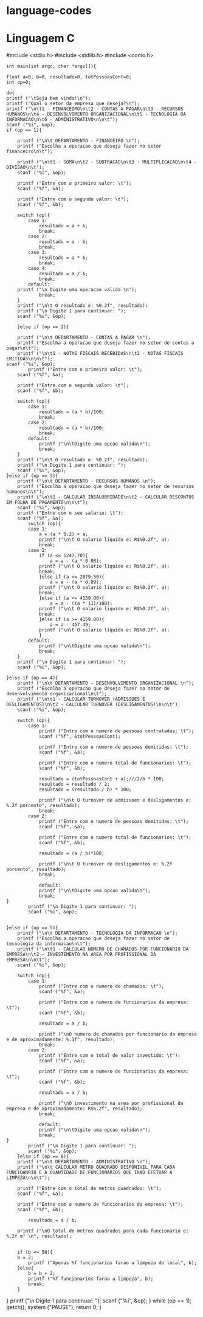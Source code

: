 # language-codes
# Linguagem C

#include <stdio.h>
#include <stdlib.h>
#include <conio.h>

	int main(int argc, char *argv[]){

	float a=0, b=0, resultado=0, totPessoasCont=0;
	int op=0;
	
	do{
	printf ("\tSeja bem vindo!\n");
	printf ("Qual o setor da empresa que deseja?\n");
	printf ("\n\t1 - FINANCEIRO\n\t2 - CONTAS A PAGAR\n\t3 - RECURSOS HUMANOS\n\t4 - DESENVOLVIMENTO ORGANIZACIONAL\n\t5 - TECNOLOGIA DA INFORMACAO\n\t6 - ADMINISTRATIVO\n\n\t");
	scanf ("%i", &op);
	if (op == 1){
		
		printf ("\n\t DEPARTAMENTO - FINANCEIRO \n");
		printf ("Escolha a operacao que deseja fazer no setor financeiro\n\t");		
		
		printf ("\n\t1 - SOMA\n\t2 - SUBTRACAO\n\t3 - MULTIPLICACAO\n\t4 - DIVISAO\n\t");
		scanf ("%i", &op);
	
		printf ("Entre com o primeiro valor: \t");
		scanf ("%f", &a);
	
		printf ("Entre com o segundo valor: \t");
		scanf ("%f", &b);
		
		switch (op){
			case 1:
				resultado = a + b;
				break;
			case 2:
				resultado = a - b;
				break;
			case 3:
				resultado = a * b;
				break;
			case 4:
				resultado = a / b;
				break;
			default:
		printf ("\n Digite uma operacao valida \n");
				break;
		}
		printf ("\n\t O resultado e: %0.2f", resultado);
		printf ("\n Digite 1 para continuar: ");
		scanf ("%i", &op);

        }else if (op == 2){
		
		printf ("\n\t DEPARTAMENTO - CONTAS A PAGAR \n");
		printf ("Escolha a operacao que deseja fazer no setor de contas a pagar\n\t");	
		printf ("\n\t1 - NOTAS FISCAIS RECEBIDAS\n\t2 - NOTAS FISCAIS EMITIDAS\n\n\t");
	scanf ("%i", &op);
			printf ("Entre com o primeiro valor: \t");
		scanf ("%f", &a);
	
		printf ("Entre com o segundo valor: \t");
		scanf ("%f", &b);
		
		switch (op){
			case 1:
				resultado = (a * b)/100;
				break;
			case 2:
				resultado = (a * b)/100;
				break;
			default:
				printf ("\n\tDigite uma opcao valida\n");
				break;
		}
		printf ("\n\t O resultado e: %0.2f", resultado);
		printf ("\n Digite 1 para continuar: ");
		scanf ("%i", &op);
	}else if (op == 3){
		printf ("\n\t DEPARTAMENTO - RECURSOS HUMANOS \n");
		printf ("Escolha a operacao que deseja fazer no setor de recursos humanos\n\t");	
		printf ("\n\t1 - CALCULAR INSALUBRIDADE\n\t2 - CALCULAR DESCONTOS EM FOLHA DE PAGAMENTO\n\n\t");
		scanf ("%i", &op);
		printf ("Entre com o seu salario: \t");
		scanf ("%f", &a);
			switch (op){
			case 1:
				a = (a * 0.2) + a;
				printf ("\n\t O salario liquido e: R$%0.2f", a);
				break;
			case 2:
				if (a <= 1247.70){
					a = a - (a * 0.08); 
				printf ("\n\t O salario liquido e: R$%0.2f", a);
				break;
				}else if (a <= 2079.50){
					a = a - (a * 0.09);
				printf ("\n\t O salario liquido e: R$%0.2f", a);
				break;
				}else if (a <= 4159.00){
					a = a - ((a * 11)/100);
				printf ("\n\t O salario liquido e: R$%0.2f", a);
				break;
				}else if (a >= 4159.00){
					a = a - 457.49;
				printf ("\n\t O salario liquido e: R$%0.2f", a);
				}
			default:
				printf ("\n\tDigite uma opcao valida\n");
				break;
		}
		printf ("\n Digite 1 para continuar: ");
		scanf ("%i", &op);
		
	}else if (op == 4){
		printf ("\n\t DEPARTAMENTO - DESENVOLVIMENTO ORGANIZACIONAL \n");
		printf ("Escolha a operacao que deseja fazer no setor de desenvolvimento organizacional\n\t");	
		printf ("\n\t1 - CALCULAR TURNOVER (ADMISSOES E DESLIGAMENTOS)\n\t2 - CALCULAR TURNOVER (DESLIGAMENTOS)\n\n\t");
		scanf ("%i", &op);
	
		switch (op){
			case 1:
				printf ("Entre com o numero de pessoas contratadas: \t");
				scanf ("%f", &totPessoasCont);
	
				printf ("Entre com o numero de pessoas demitidas: \t");
				scanf ("%f", &a);
				
				printf ("Entre com o numero total de funcionarios: \t");
				scanf ("%f", &b);
				
				resultado = (totPessoasCont + a);///2/b * 100;
				resultado = resultado / 2;
				resultado = (resultado / b) * 100;
				
				printf ("\n\t O turnover de admissoes e desligamentos e: %.2f porcento", resultado);
				break;
			case 2:	
				printf ("Entre com o numero de pessoas demitidas: \t");
				scanf ("%f", &a);
				
				printf ("Entre com o numero total de funcionarios: \t");
				scanf ("%f", &b);
				
				resultado = (a / b)*100;
				
				printf ("\n\t O turnover de desligamentos e: %.2f porcento", resultado);
				break;
				
				default:
				printf ("\n\tDigite uma opcao valida\n");
				break;
	}
			printf ("\n Digite 1 para continuar: ");
			scanf ("%i", &op);
		
		
	}else if (op == 5){
		printf ("\n\t DEPARTAMENTO - TECNOLOGIA DA INFORMACAO \n");
		printf ("Escolha a operacao que deseja fazer no setor de tecnologia da informacao\n\t");	
		printf ("\n\t1 - CALCULAR NUMERO DE CHAMADOS POR FUNCIONARIO DA EMPRESA\n\t2 - INVESTIMENTO NA AREA POR PROFISSIONAL DA EMPRESA\n\n\t");
		scanf ("%i", &op);
		
		switch (op){
			case 1:
				printf ("Entre com o numero de chamados: \t");
				scanf ("%f", &a);
				
				printf ("Entre com o numero de funcionarios da empresa: \t");
				scanf ("%f", &b);
				
				resultado = a / b;
				
				printf ("\nO numero de chamados por funcionario da empresa e de aproximadamente: %.1f", resultado);
				break;
			case 2:
				printf ("Entre com o total de valor investido: \t");
				scanf ("%f", &a);
				
				printf ("Entre com o numero de funcionarios da empresa: \t");
				scanf ("%f", &b);
				
				resultado = a / b;
				
				printf ("\nO investimento na area por profissional da empresa e de aproximadamente: R$%.2f", resultado);
				break;
				
				default:
				printf ("\n\tDigite uma opcao valida\n");
				break;
	}
			printf ("\n Digite 1 para continuar: ");
			scanf ("%i", &op);
		}else if (op == 6){
		printf ("\n\t DEPARTAMENTO - ADMINISTRATIVO \n");
		printf ("\n\t CALCULAR METRO QUADRADO DISPONIVEL PARA CADA FUNCIOANRIO E A QUANTIDADE DE FUNCIONARIOS QUE IRAO EFETUAR A LIMPEZA\n\n\t");
		
		printf ("Entre com o total de metros quadrados: \t");
		scanf ("%f", &a);
				
		printf ("Entre com o numero de funcionarios da empresa: \t");
		scanf ("%f", &b);
		
			resultado = a / b;
		
		printf ("\nO total de metros quadrados para cada funcionario e: %.2f m² \n", resultado);
			
				
		if (b <= 50){
		b = 2;
			printf ("Apenas %f funcionarios farao a limpeza do local", b);
		}else{
			b = b + 2;
			printf ("%f funcionarios farao a limpeza", b);
			break;
		}
  }
			printf ("\n Digite 1 para continuar: ");
			scanf ("%i", &op);
	}
	while (op == 1);
	getch();
	system ("PAUSE");
	return 0;
}




